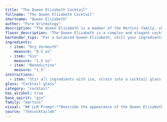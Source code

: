 ```yaml
---
title: "The Queen Elizabeth Cocktail"
fullname: "The Queen Elizabeth Cocktail"
shortname: "Queen Elizabeth"
author: "Pure Drinkology"
description: "The Queen Elizabeth is a member of the Martini family, showcasing the classic dry vermouth and gin base with a touch of sweetness from Benedictine. While its exact origin is unclear, it likely emerged in the early 20th century, paying homage to the reigning Queen Elizabeth at the time. "
flavor_description: "The Queen Elizabeth is a complex and elegant cocktail. The dry vermouth provides a crisp, herbal backbone, while the gin offers a refreshing juniper bite. Benedictine adds a touch of sweetness and a hint of orange and spice. The result is a sophisticated, well-balanced drink that is both refreshing and intriguing. "
bartender_tips: "For a balanced Queen Elizabeth, chill your ingredients thoroughly. Use a quality dry vermouth and a good London Dry gin. Benedictine adds a unique herbal sweetness, so use a light hand to avoid overpowering the gin. Stir with ice until well-chilled, strain into a chilled coupe glass, and garnish with a lemon twist for a touch of citrus. "
ingredients:
  - item: "Dry Vermouth"
    measure: "0.5 oz"
  - item: "Gin"
    measure: "1.5 oz"
  - item: "Benedictine"
    measure: "1.5"
instructions:
  - item: "Stir all ingredients with ice, strain into a cocktail glass, and serve."
glass: "Cocktail glass"
category: "cocktail"
has_alcohol: true
base_spirit: "gin"
family: "martini"
visual: "## LLM Prompt:**Describe the appearance of the Queen Elizabeth cocktail, considering the following ingredients: Dry Vermouth, Gin, Benedictine.****Focus on the following aspects:*** **Color:** Is it clear, pale yellow, golden, amber? What kind of hue does it have?* **Clarity:** Is it completely transparent or slightly cloudy? Are there any visible particles?* **Texture:** Is it smooth, oily, or slightly viscous? * **Garnish:** What kind of garnish would complement the flavors and visually appeal? (Consider classic garnishes or something unique) * **Overall Impression:** What is the overall visual appeal of the cocktail? Is it elegant, sophisticated, classic, or modern?**Remember:** * Use descriptive language that evokes imagery.* Consider the specific flavors of the ingredients and how they might translate visually.* Be creative and imaginative in your description. "
source: "thecocktaildb"
---
```


